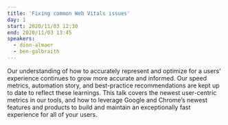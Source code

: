 ```yaml
---
title: 'Fixing common Web Vitals issues'
day: 1
start: 2020/11/03 12:30
end: 2020/11/03 13:45
speakers:
  - dion-almaer
  - ben-galbraith
---
```


Our understanding of how to accurately represent and optimize for a users’ experience continues to grow more accurate and informed. Our speed metrics, automation story, and best-practice recommendations are kept up to date to reflect these learnings. This talk covers the newest user-centric metrics in our tools, and how to leverage Google and Chrome’s newest features and products to build and maintain an exceptionally fast experience for all of your users.
